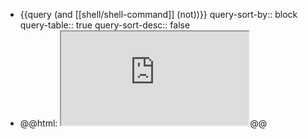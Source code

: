 - {{query (and [[shell/shell-command]] (not))}}
  query-sort-by:: block
  query-table:: true
  query-sort-desc:: false
- @@html: <iframe src="https://www.xmind.app/embed/WwtB/" class="browser-tab invert" allowfullscreen="true"></iframe>@@